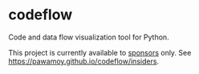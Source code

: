 # codeflow

Code and data flow visualization tool for Python.

This project is currently available to [sponsors](https://github.com/sponsors/pawamoy) only.
See https://pawamoy.github.io/codeflow/insiders.
